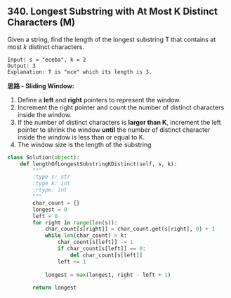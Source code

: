 ## 340. Longest Substring with At Most K Distinct Characters (M)

Given a string, find the length of the longest substring T that contains at most *k* distinct characters.

```
Input: s = "eceba", k = 2
Output: 3
Explanation: T is "ece" which its length is 3.
```

**思路 - Sliding Window:**

1. Define a **left** and **right** pointers to represent the window. 
2. Increment the right pointer and count the number of distinct characters inside the window. 
3. If the number of distinct characters is **larger than K**, increment the left pointer to shrink the window **until** the number of distinct character inside the window is less than or equal to K.
4. The window size is the length of the substring

```python
class Solution(object):
    def lengthOfLongestSubstringKDistinct(self, s, k):
        """
        :type s: str
        :type k: int
        :rtype: int
        """
        char_count = {}
        longest = 0
        left = 0
        for right in range(len(s)):
            char_count[s[right]] = char_count.get(s[right], 0) + 1
            while len(char_count) > k:
                char_count[s[left]] -= 1
                if char_count[s[left]] == 0:
                    del char_count[s[left]]
                left += 1
                
            longest = max(longest, right - left + 1)
            
        return longest
```

